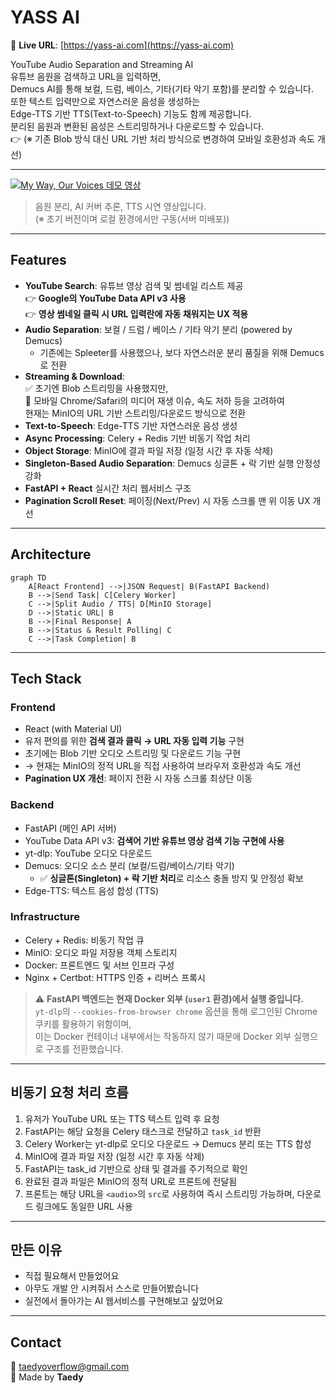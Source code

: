 # YASS AI

🔗 **Live URL**: [https://yass-ai.com](https://yass-ai.com)

YouTube Audio Separation and Streaming AI  
유튜브 음원을 검색하고 URL을 입력하면,  
Demucs AI를 통해 보컬, 드럼, 베이스, 기타(기타 악기 포함)를 분리할 수 있습니다.  
또한 텍스트 입력만으로 자연스러운 음성을 생성하는  
Edge-TTS 기반 TTS(Text-to-Speech) 기능도 함께 제공합니다.  
분리된 음원과 변환된 음성은 스트리밍하거나 다운로드할 수 있습니다.  
👉 (※ 기존 Blob 방식 대신 URL 기반 처리 방식으로 변경하여 모바일 호환성과 속도 개선)

---

[![My Way, Our Voices 데모 영상](http://img.youtube.com/vi/xch2Lzt14x4/0.jpg)](https://youtu.be/xch2Lzt14x4)

> 음원 분리, AI 커버 추론, TTS 시연 영상입니다.  
> (※ 초기 버전이며 로컬 환경에서만 구동(서버 미배포))

---

## Features

- **YouTube Search**: 유튜브 영상 검색 및 썸네일 리스트 제공  
  👉 **Google의 YouTube Data API v3 사용**  
  👉 **영상 썸네일 클릭 시 URL 입력란에 자동 채워지는 UX 적용**
- **Audio Separation**: 보컬 / 드럼 / 베이스 / 기타 악기 분리 (powered by Demucs)
  - 기존에는 Spleeter를 사용했으나, 보다 자연스러운 분리 품질을 위해 Demucs로 전환
- **Streaming & Download**:  
  ✅ 초기엔 Blob 스트리밍을 사용했지만,  
  📱 모바일 Chrome/Safari의 미디어 재생 이슈, 속도 저하 등을 고려하여  
  현재는 MinIO의 URL 기반 스트리밍/다운로드 방식으로 전환
- **Text-to-Speech**: Edge-TTS 기반 자연스러운 음성 생성
- **Async Processing**: Celery + Redis 기반 비동기 작업 처리
- **Object Storage**: MinIO에 결과 파일 저장 (일정 시간 후 자동 삭제)
- **Singleton-Based Audio Separation**: Demucs 싱글톤 + 락 기반 실행 안정성 강화
- **FastAPI + React** 실시간 처리 웹서비스 구조
- **Pagination Scroll Reset**: 페이징(Next/Prev) 시 자동 스크롤 맨 위 이동 UX 개선

---

## Architecture

```mermaid
graph TD
    A[React Frontend] -->|JSON Request| B(FastAPI Backend)
    B -->|Send Task| C[Celery Worker]
    C -->|Split Audio / TTS| D[MinIO Storage]
    D -->|Static URL| B
    B -->|Final Response| A
    B -->|Status & Result Polling| C
    C -->|Task Completion| B
```

---

## Tech Stack

### Frontend

- React (with Material UI)
- 유저 편의를 위한 **검색 결과 클릭 → URL 자동 입력 기능** 구현
- 초기에는 Blob 기반 오디오 스트리밍 및 다운로드 기능 구현
- → 현재는 MinIO의 정적 URL을 직접 사용하여 브라우저 호환성과 속도 개선
- **Pagination UX 개선**: 페이지 전환 시 자동 스크롤 최상단 이동

### Backend

- FastAPI (메인 API 서버)
- YouTube Data API v3: **검색어 기반 유튜브 영상 검색 기능 구현에 사용**
- yt-dlp: YouTube 오디오 다운로드
- Demucs: 오디오 소스 분리 (보컬/드럼/베이스/기타 악기)
  - ✅ **싱글톤(Singleton) + 락 기반 처리**로 리소스 충돌 방지 및 안정성 확보
- Edge-TTS: 텍스트 음성 합성 (TTS)

### Infrastructure

- Celery + Redis: 비동기 작업 큐
- MinIO: 오디오 파일 저장용 객체 스토리지
- Docker: 프론트엔드 및 서브 인프라 구성
- Nginx + Certbot: HTTPS 인증 + 리버스 프록시

> ⚠️ **FastAPI 백엔드는 현재 Docker 외부 (`user1` 환경)에서 실행 중입니다.**  
> `yt-dlp`의 `--cookies-from-browser chrome` 옵션을 통해 로그인된 Chrome 쿠키를 활용하기 위함이며,  
> 이는 Docker 컨테이너 내부에서는 작동하지 않기 때문에 Docker 외부 실행으로 구조를 전환했습니다.

---

## 비동기 요청 처리 흐름

1. 유저가 YouTube URL 또는 TTS 텍스트 입력 후 요청  
2. FastAPI는 해당 요청을 Celery 태스크로 전달하고 `task_id` 반환  
3. Celery Worker는 yt-dlp로 오디오 다운로드 → Demucs 분리 또는 TTS 합성  
4. MinIO에 결과 파일 저장 (일정 시간 후 자동 삭제)  
5. FastAPI는 task_id 기반으로 상태 및 결과를 주기적으로 확인  
6. 완료된 결과 파일은 MinIO의 정적 URL로 프론트에 전달됨  
7. 프론트는 해당 URL을 `<audio>`의 `src`로 사용하여 즉시 스트리밍 가능하며, 다운로드 링크에도 동일한 URL 사용

---

## 만든 이유

- 직접 필요해서 만들었어요  
- 아무도 개발 안 시켜줘서 스스로 만들어봤습니다  
- 실전에서 돌아가는 AI 웹서비스를 구현해보고 싶었어요

---

## Contact

📧 [taedyoverflow@gmail.com](mailto:taedyoverflow@gmail.com)  
🧠 Made by **Taedy**